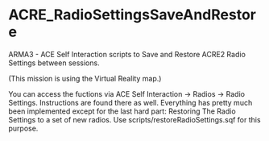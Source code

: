 # ACRE_RadioSettingsSaveAndRestore
ARMA3 - ACE Self Interaction scripts to Save and Restore ACRE2 Radio Settings between sessions.

(This mission is using the Virtual Reality map.)

You can access the fuctions via ACE Self Interaction -> Radios -> Radio Settings. Instructions are found there as well.
Everything has pretty much been implemented except for the last hard part: Restoring The Radio Settings to a set of new radios. Use scripts/restoreRadioSettings.sqf for this purpose.
